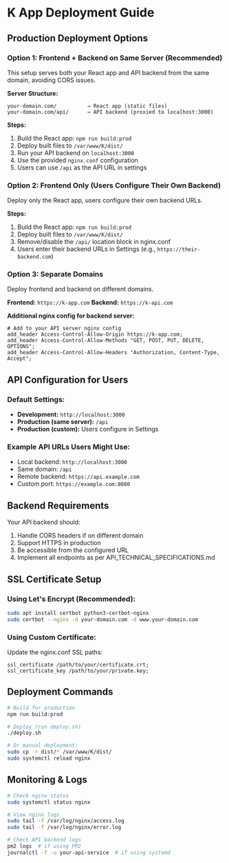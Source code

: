 # K App Deployment Guide

## Production Deployment Options

### Option 1: Frontend + Backend on Same Server (Recommended)

This setup serves both your React app and API backend from the same domain, avoiding CORS issues.

**Server Structure:**
```
your-domain.com/          → React app (static files)
your-domain.com/api/      → API backend (proxied to localhost:3000)
```

**Steps:**
1. Build the React app: `npm run build:prod`
2. Deploy built files to `/var/www/K/dist/`
3. Run your API backend on `localhost:3000`
4. Use the provided `nginx.conf` configuration
5. Users can use `/api` as the API URL in settings

### Option 2: Frontend Only (Users Configure Their Own Backend)

Deploy only the React app, users configure their own backend URLs.

**Steps:**
1. Build the React app: `npm run build:prod`
2. Deploy built files to `/var/www/K/dist/`
3. Remove/disable the `/api/` location block in nginx.conf
4. Users enter their backend URLs in Settings (e.g., `https://their-backend.com`)

### Option 3: Separate Domains

Deploy frontend and backend on different domains.

**Frontend:** `https://k-app.com`
**Backend:** `https://k-api.com`

**Additional nginx config for backend server:**
```nginx
# Add to your API server nginx config
add_header Access-Control-Allow-Origin https://k-app.com;
add_header Access-Control-Allow-Methods "GET, POST, PUT, DELETE, OPTIONS";
add_header Access-Control-Allow-Headers "Authorization, Content-Type, Accept";
```

## API Configuration for Users

### Default Settings:
- **Development:** `http://localhost:3000`
- **Production (same server):** `/api`
- **Production (custom):** Users configure in Settings

### Example API URLs Users Might Use:
- Local backend: `http://localhost:3000`
- Same domain: `/api`
- Remote backend: `https://api.example.com`
- Custom port: `https://example.com:8080`

## Backend Requirements

Your API backend should:
1. Handle CORS headers if on different domain
2. Support HTTPS in production
3. Be accessible from the configured URL
4. Implement all endpoints as per API_TECHNICAL_SPECIFICATIONS.md

## SSL Certificate Setup

### Using Let's Encrypt (Recommended):
```bash
sudo apt install certbot python3-certbot-nginx
sudo certbot --nginx -d your-domain.com -d www.your-domain.com
```

### Using Custom Certificate:
Update the nginx.conf SSL paths:
```nginx
ssl_certificate /path/to/your/certificate.crt;
ssl_certificate_key /path/to/your/private.key;
```

## Deployment Commands

```bash
# Build for production
npm run build:prod

# Deploy (run deploy.sh)
./deploy.sh

# Or manual deployment:
sudo cp -r dist/* /var/www/K/dist/
sudo systemctl reload nginx
```

## Monitoring & Logs

```bash
# Check nginx status
sudo systemctl status nginx

# View nginx logs
sudo tail -f /var/log/nginx/access.log
sudo tail -f /var/log/nginx/error.log

# Check API backend logs
pm2 logs  # if using PM2
journalctl -f -u your-api-service  # if using systemd
```